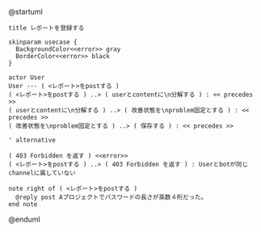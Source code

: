 @startuml

    title レポートを登録する

    skinparam usecase {
      BackgroundColor<<error>> gray
      BorderColor<<error>> black
    }

    actor User
    User --- ( <レポート>をpostする )
    ( <レポート>をpostする ) ..> ( userとcontentに\n分解する ) : << precedes >>
    ( userとcontentに\n分解する ) ..> ( 改善状態を\nproblem固定とする ) : << precedes >>
    ( 改善状態を\nproblem固定とする ) ..> ( 保存する ) : << precedes >>

    ' alternative

    ( 403 Forbidden を返す ) <<error>>
    ( <レポート>をpostする ) ..> ( 403 Forbidden を返す ) : Userとbotが同じchannelに属していない

    note right of ( <レポート>をpostする )
      @reply post Aプロジェクトでパスワードの長さが英数４桁だった。
    end note

@enduml
